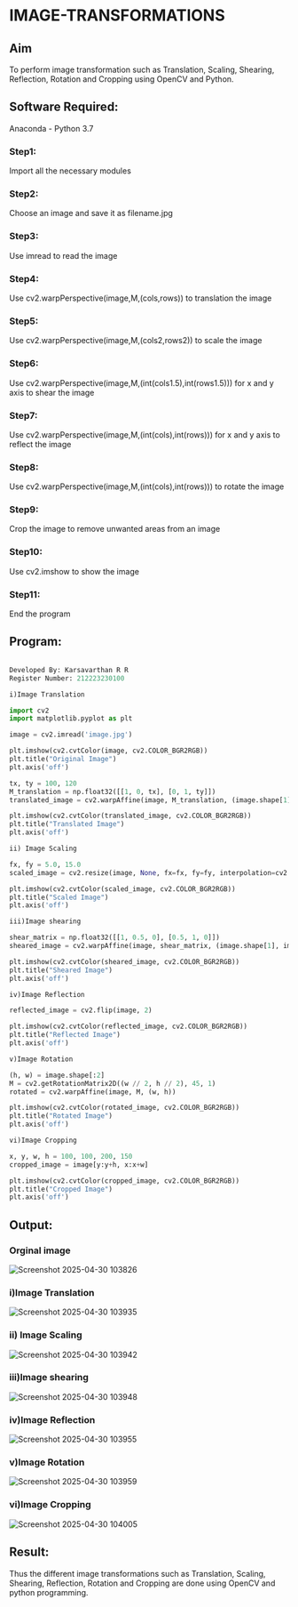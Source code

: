 # IMAGE-TRANSFORMATIONS


## Aim
To perform image transformation such as Translation, Scaling, Shearing, Reflection, Rotation and Cropping using OpenCV and Python.

## Software Required:
Anaconda - Python 3.7

### Step1:
Import all the necessary modules  

### Step2:
Choose an image and save it as filename.jpg

### Step3:
Use imread to read the image

### Step4:
Use cv2.warpPerspective(image,M,(cols,rows)) to translation the image

### Step5:
Use cv2.warpPerspective(image,M,(cols2,rows2)) to scale the image

### Step6:
Use cv2.warpPerspective(image,M,(int(cols1.5),int(rows1.5))) for x and y axis to shear the image

### Step7:
Use cv2.warpPerspective(image,M,(int(cols),int(rows))) for x and y axis to reflect the image

### Step8:
Use cv2.warpPerspective(image,M,(int(cols),int(rows))) to rotate the image

### Step9:
Crop the image to remove unwanted areas from an image

### Step10:
Use cv2.imshow to show the image

### Step11:
End the program

## Program:
```python

Developed By: Karsavarthan R R
Register Number: 212223230100

i)Image Translation

import cv2
import matplotlib.pyplot as plt

image = cv2.imread('image.jpg')

plt.imshow(cv2.cvtColor(image, cv2.COLOR_BGR2RGB))  
plt.title("Original Image")
plt.axis('off')   

tx, ty = 100, 120
M_translation = np.float32([[1, 0, tx], [0, 1, ty]]) 
translated_image = cv2.warpAffine(image, M_translation, (image.shape[1], image.shape[0]))

plt.imshow(cv2.cvtColor(translated_image, cv2.COLOR_BGR2RGB))  
plt.title("Translated Image")  
plt.axis('off')

ii) Image Scaling

fx, fy = 5.0, 15.0 
scaled_image = cv2.resize(image, None, fx=fx, fy=fy, interpolation=cv2.INTER_LINEAR)

plt.imshow(cv2.cvtColor(scaled_image, cv2.COLOR_BGR2RGB))  
plt.title("Scaled Image") 
plt.axis('off')

iii)Image shearing

shear_matrix = np.float32([[1, 0.5, 0], [0.5, 1, 0]]) 
sheared_image = cv2.warpAffine(image, shear_matrix, (image.shape[1], image.shape[0]))

plt.imshow(cv2.cvtColor(sheared_image, cv2.COLOR_BGR2RGB)) 
plt.title("Sheared Image") 
plt.axis('off')

iv)Image Reflection

reflected_image = cv2.flip(image, 2)

plt.imshow(cv2.cvtColor(reflected_image, cv2.COLOR_BGR2RGB))
plt.title("Reflected Image")
plt.axis('off')

v)Image Rotation

(h, w) = image.shape[:2]
M = cv2.getRotationMatrix2D((w // 2, h // 2), 45, 1)
rotated = cv2.warpAffine(image, M, (w, h))

plt.imshow(cv2.cvtColor(rotated_image, cv2.COLOR_BGR2RGB)) 
plt.title("Rotated Image") 
plt.axis('off')

vi)Image Cropping

x, y, w, h = 100, 100, 200, 150 
cropped_image = image[y:y+h, x:x+w]

plt.imshow(cv2.cvtColor(cropped_image, cv2.COLOR_BGR2RGB)) 
plt.title("Cropped Image")
plt.axis('off')

```
## Output:

### Orginal image

![Screenshot 2025-04-30 103826](https://github.com/user-attachments/assets/f76abd27-2fbf-49a1-a6e2-733b03564c4e)



### i)Image Translation

![Screenshot 2025-04-30 103935](https://github.com/user-attachments/assets/7ec6de36-e398-4fcc-8360-56e7678cb241)



### ii) Image Scaling

![Screenshot 2025-04-30 103942](https://github.com/user-attachments/assets/f120a6df-bb86-457a-b317-b7ad8c876347)



### iii)Image shearing

![Screenshot 2025-04-30 103948](https://github.com/user-attachments/assets/9226cc16-058a-44e4-822a-643ddda348ee)



### iv)Image Reflection


![Screenshot 2025-04-30 103955](https://github.com/user-attachments/assets/47aaee2e-0a1b-48db-bfa2-5416701d6afb)




### v)Image Rotation


![Screenshot 2025-04-30 103959](https://github.com/user-attachments/assets/c8cf7949-0a3f-4cfd-8b5a-dc8cfd040ef4)




### vi)Image Cropping


![Screenshot 2025-04-30 104005](https://github.com/user-attachments/assets/1590f429-6280-4d31-b610-a3b2fc0176fb)




## Result: 

Thus the different image transformations such as Translation, Scaling, Shearing, Reflection, Rotation and Cropping are done using OpenCV and python programming.
